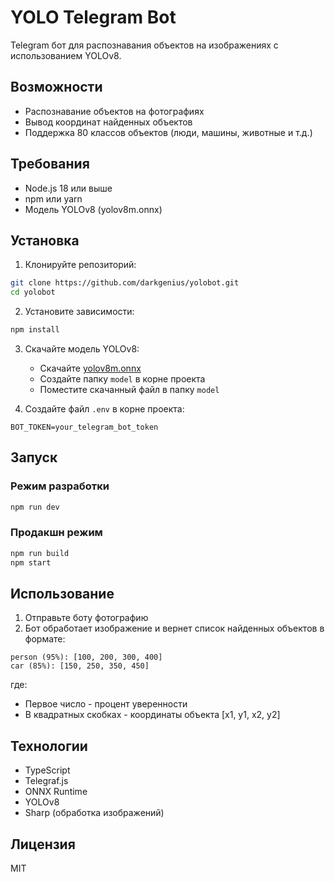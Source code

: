 # YOLO Telegram Bot

Telegram бот для распознавания объектов на изображениях с использованием YOLOv8.

## Возможности

- Распознавание объектов на фотографиях
- Вывод координат найденных объектов
- Поддержка 80 классов объектов (люди, машины, животные и т.д.)

## Требования

- Node.js 18 или выше
- npm или yarn
- Модель YOLOv8 (yolov8m.onnx)

## Установка

1. Клонируйте репозиторий:
```bash
git clone https://github.com/darkgenius/yolobot.git
cd yolobot
```

2. Установите зависимости:
```bash
npm install
```

3. Скачайте модель YOLOv8:
   - Скачайте [yolov8m.onnx](https://disk.yandex.ru/d/PVWBo3LTNbnIvA)
   - Создайте папку `model` в корне проекта
   - Поместите скачанный файл в папку `model`

4. Создайте файл `.env` в корне проекта:
```
BOT_TOKEN=your_telegram_bot_token
```

## Запуск

### Режим разработки
```bash
npm run dev
```

### Продакшн режим
```bash
npm run build
npm start
```

## Использование

1. Отправьте боту фотографию
2. Бот обработает изображение и вернет список найденных объектов в формате:
```
person (95%): [100, 200, 300, 400]
car (85%): [150, 250, 350, 450]
```
где:
- Первое число - процент уверенности
- В квадратных скобках - координаты объекта [x1, y1, x2, y2]

## Технологии

- TypeScript
- Telegraf.js
- ONNX Runtime
- YOLOv8
- Sharp (обработка изображений)

## Лицензия

MIT 